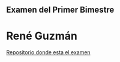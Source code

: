 ## Examen del Primer Bimestre

# René Guzmán

[Repositorio donde esta el examen](https://github.com/reneguzman7/guzman.rene)
